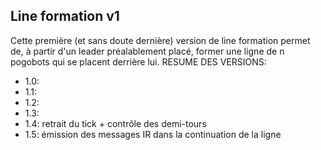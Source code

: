 ## Line formation v1
Cette première (et sans doute dernière) version de line formation permet de, à partir d'un leader préalablement placé, former une ligne de n pogobots qui se placent derrière lui. 
RESUME DES VERSIONS:
- 1.0:
- 1.1:
- 1.2:
- 1.3:
- 1.4: retrait du tick + contrôle des demi-tours
- 1.5: émission des messages IR dans la continuation de la ligne
